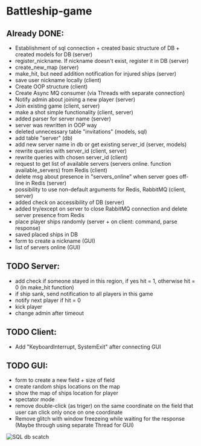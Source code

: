 # Battleship-game

## Already DONE:
* Establishment of sql connection + created basic structure of DB + created models for DB (server)
* register_nickname. If nickname doesn't exist, register it in DB (server)
* create_new_map (server)
* make_hit, but need addition notification for injured ships (server)
* save user nickname locally (client)
* Create OOP structure (client)
* Create Async MQ consumer (via Threads with separate connection)
* Notify admin about joining a new player (server)
* Join existing game (client, server)
* make a shot simple functionality (client, server)
* added parser for server name (server)
* server was rewritten in OOP way
* deleted unnecessary table "invitations" (models, sql)
* add table "server" (db)
* add new server name in db or get existing server_id (server, models)
* rewrite queries with server_id (client, server)
* rewrite queries with chosen server_id (client)
* request to get list of available servers (servers online. function available_servers) from Redis (client)
* delete msg about presence in "servers_online" when server goes off-line in Redis (server)
* possibility to use non-default arguments for Redis, RabbitMQ (client, server)
* added check on accessibility of DB (server)
* added try/except on server to close RabbitMQ connection and delete server presence from Redis
* place player ships randomly (server + on client: command, parse response)
* saved placed ships in DB
* form to create a nickname (GUI)
* list of servers online (GUI)

## TODO Server:
* add check if someone stayed in this region, if yes hit = 1, otherwise hit = 0 (in make_hit function)
* if ship sank, send notification to all players in this game
* notify next player if hit = 0
* kick player
* change admin after timeout


## TODO Client:
* Add "KeyboardInterrupt, SystemExit" after connecting GUI


## TODO GUI:
* form to create a new field + size of field
* create random ships locations on the map
* show the map of ships location for player
* spectator mode
* remove double-click (as triger) on the same coordinate on the field that user can click only once on one coordinate
* Remove glitch with window freezeing while waiting for the response (Maybe through using separate Thread for GUI)


![SQL db scatch](http://clip2net.com/clip/m527982/98592-clip-43kb.png)
